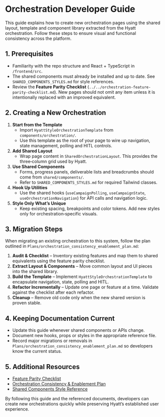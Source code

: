 # Orchestration Developer Guide

This guide explains how to create new orchestration pages using the shared layout, template and component library extracted from the Hyatt orchestration. Follow these steps to ensure visual and functional consistency across the platform.

## 1. Prerequisites

- Familiarity with the repo structure and React + TypeScript in `/frontend/src`.
- The shared components must already be installed and up to date. See `SHARED_COMPONENTS_STYLES.md` for style references.
- Review the **Feature Parity Checklist** (`../../orchestration-feature-parity-checklist.md`). New pages should not omit any item unless it is intentionally replaced with an improved equivalent.

## 2. Creating a New Orchestration

1. **Start from the Template**
   - Import `HyattStyleOrchestrationTemplate` from `components/orchestration/`.
   - Use this template as the root of your page to wire up navigation, state management, polling and HITL controls.
2. **Add Shared Layout**
   - Wrap page content in `SharedOrchestrationLayout`. This provides the three‑column grid used by Hyatt.
3. **Use Shared Components**
   - Forms, progress panels, deliverable lists and breadcrumbs should come from `shared/components/`.
   - Refer to `SHARED_COMPONENTS_STYLES.md` for required Tailwind classes.
4. **Hook Up Utilities**
   - Use the shared hooks (`useCampaignPolling`, `useCampaignState`, `useOrchestrationNavigation`) for API calls and navigation logic.
5. **Style Only What’s Unique**
   - Keep existing spacing, breakpoints and color tokens. Add new styles only for orchestration‑specific visuals.

## 3. Migration Steps

When migrating an existing orchestration to this system, follow the plan outlined in `Plans/orchestration_consistency_enablement_plan.md`:

1. **Audit & Checklist** – Inventory existing features and map them to shared equivalents using the feature parity checklist.
2. **Extract Layout & Components** – Move common layout and UI pieces into the shared library.
3. **Build the Template** – Implement `HyattStyleOrchestrationTemplate` to encapsulate navigation, state, polling and HITL.
4. **Refactor Incrementally** – Update one page or feature at a time. Validate against the checklist after each refactor.
5. **Cleanup** – Remove old code only when the new shared version is proven stable.

## 4. Keeping Documentation Current

- Update this guide whenever shared components or APIs change.
- Document new hooks, props or styles in the appropriate reference file.
- Record major migrations or removals in `Plans/orchestration_consistency_enablement_plan.md` so developers know the current status.

## 5. Additional Resources

- [Feature Parity Checklist](../../orchestration-feature-parity-checklist.md)
- [Orchestration Consistency & Enablement Plan](../../Plans/orchestration_consistency_enablement_plan.md)
- [Shared Components Style Reference](SHARED_COMPONENTS_STYLES.md)

By following this guide and the referenced documents, developers can create new orchestrations quickly while preserving Hyatt’s established user experience.
